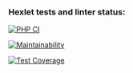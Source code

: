 ### Hexlet tests and linter status:
[![PHP CI](https://github.com/qwelp/php-project-lvl2/actions/workflows/workflow.yml/badge.svg)](https://github.com/qwelp/php-project-lvl2/actions/workflows/workflow.yml)

[![Maintainability](https://api.codeclimate.com/v1/badges/7b42b01ae43280809b6d/maintainability)](https://codeclimate.com/github/qwelp/php-project-lvl2/maintainability)

[![Test Coverage](https://api.codeclimate.com/v1/badges/7b42b01ae43280809b6d/test_coverage)](https://codeclimate.com/github/qwelp/php-project-lvl2/test_coverage) 